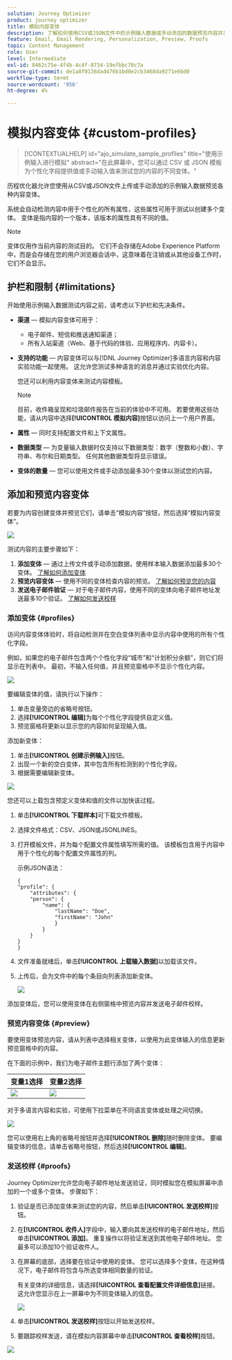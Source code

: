 ```yaml
---
solution: Journey Optimizer
product: journey optimizer
title: 模拟内容变体
description: 了解如何使用CSV或JSON文件中的示例输入数据或手动添加的数据预览内容并发送电子邮件校样。
feature: Email, Email Rendering, Personalization, Preview, Proofs
topic: Content Management
role: User
level: Intermediate
exl-id: 8462c75e-4f4b-4c4f-8734-19efbbc70c7a
source-git-commit: de1a8f0136dad476b1bd0e2cb3468da9271e66d0
workflow-type: tm+mt
source-wordcount: '956'
ht-degree: 4%

---
```


# 模拟内容变体 {#custom-profiles}

>[!CONTEXTUALHELP]
>id="ajo_simulate_sample_profiles"
>title="使用示例输入进行模拟"
>abstract="在此屏幕中，您可以通过 CSV 或 JSON 模板为个性化字段提供值或手动输入值来测试您的内容的不同变体。"

历程优化器允许您使用从CSV或JSON文件上传或手动添加的示例输入数据预览各种内容变体。

系统会自动检测内容中用于个性化的所有属性，这些属性可用于测试以创建多个变体。 变体是指内容的一个版本，该版本的属性具有不同的值。

>[!NOTE]
>
>变体仅用作当前内容的测试目的。 它们不会存储在Adobe Experience Platform中，而是会存储在您的用户浏览器会话中，这意味着在注销或从其他设备工作时，它们不会显示。

## 护栏和限制 {#limitations}

开始使用示例输入数据测试内容之前，请考虑以下护栏和先决条件。

* **渠道** — 模拟内容变体可用于：

   * 电子邮件、短信和推送通知渠道；
   * 所有入站渠道（Web、基于代码的体验、应用程序内、内容卡）。

* **支持的功能** — 内容变体可以与[!DNL Journey Optimizer]多语言内容和内容实验功能一起使用。 这允许您测试多种语言的消息并通过实验优化内容。

  您还可以利用内容变体来测试内容模板。

  >[!NOTE]
  >
  >目前，收件箱呈现和垃圾邮件报告在当前的体验中不可用。 若要使用这些功能，请从内容中选择&#x200B;**[!UICONTROL 模拟内容]**&#x200B;按钮以访问上一个用户界面。

* **属性** — 同时支持配置文件和上下文属性。

* **数据类型** — 为变量输入数据时仅支持以下数据类型：数字（整数和小数）、字符串、布尔和日期类型。 任何其他数据类型将显示错误。

* **变体的数量** — 您可以使用文件或手动添加最多30个变体以测试您的内容。

## 添加和预览内容变体

若要为内容创建变体并预览它们，请单击“模拟内容”按钮&#x200B;**&#x200B;**，然后选择“模拟内容变体”**&#x200B;**。

![](assets/simulate-sample.png)

测试内容的主要步骤如下：

1. **添加变体** — 通过上传文件或手动添加数据，使用样本输入数据添加最多30个变体。 [了解如何添加变体](#profiles)
1. **预览内容变体** — 使用不同的变体检查内容的预览。 [了解如何预览您的内容](#preview)
1. **发送电子邮件验证** — 对于电子邮件内容，使用不同的变体向电子邮件地址发送最多10个验证。 [了解如何发送校样](#proofs)

### 添加变体 {#profiles}

访问内容变体体验时，将自动检测并在空白变体列表中显示内容中使用的所有个性化字段。

例如，如果您的电子邮件包含两个个性化字段“城市”和“计划积分余额”，则它们将显示在列表中。 最初，不输入任何值，并且预览窗格中不显示个性化内容。

![](assets/simulate-custom-variants-list.png)

要编辑变体的值，请执行以下操作：

1. 单击变量旁边的省略号按钮。
1. 选择&#x200B;**[!UICONTROL 编辑]**&#x200B;为每个个性化字段提供自定义值。
1. 预览窗格将更新以显示您的内容如何呈现输入值。

添加新变体：

1. 单击&#x200B;**[!UICONTROL 创建示例输入]**&#x200B;按钮。
1. 出现一个新的空白变体，其中包含所有检测到的个性化字段。
1. 根据需要编辑新变体。

![](assets/simulate-custom-add.png)

您还可以上载包含预定义变体和值的文件以加快该过程。

1. 单击&#x200B;**[!UICONTROL 下载样本]**&#x200B;可下载文件模板。
1. 选择文件格式：CSV、JSON或JSONLINES。
1. 打开模板文件，并为每个配置文件属性填写所需的值。 该模板包含用于内容中用于个性化的每个配置文件属性的列。

   示例JSON语法：

   ```
   {
   "profile": {
       "attributes": {
       "person": {
           "name": {
               "lastName": "Doe",
               "firstName": "John"
               }
           }
       }
   }
   }
   ```

1. 文件准备就绪后，单击&#x200B;**[!UICONTROL 上载输入数据]**&#x200B;以加载该文件。
1. 上传后，会为文件中的每个条目向列表添加新变体。

   ![](assets/simulate-custom-variants.png)

添加变体后，您可以使用变体在右侧窗格中预览内容并发送电子邮件校样。

### 预览内容变体 {#preview}

要使用变体预览内容，请从列表中选择相关变体，以使用为此变体输入的信息更新预览窗格中的内容。

在下面的示例中，我们为电子邮件主题行添加了两个变体：

| 变量1选择 | 变量2选择 |
|----------|-------------|
| ![](assets/simulate-custom-boxes.png) | ![](assets/simulate-custom-boxes2.png) |

对于多语言内容和实验，可使用下拉菜单在不同语言变体或处理之间切换。

![](assets/simulate-custom-experiment.png)

您可以使用右上角的省略号按钮并选择&#x200B;**[!UICONTROL 删除]**&#x200B;随时删除变体。 要编辑变体的信息，请单击省略号按钮，然后选择&#x200B;**[!UICONTROL 编辑]**。

### 发送校样 {#proofs}

Journey Optimizer允许您向电子邮件地址发送验证，同时模拟您在模拟屏幕中添加的一个或多个变体。 步骤如下：

1. 验证是否已添加变体来测试您的内容，然后单击&#x200B;**[!UICONTROL 发送校样]**&#x200B;按钮。

1. 在&#x200B;**[!UICONTROL 收件人]**&#x200B;字段中，输入要向其发送校样的电子邮件地址，然后单击&#x200B;**[!UICONTROL 添加]**。 重复操作以将验证发送到其他电子邮件地址。 您最多可以添加10个验证收件人。

1. 在屏幕的底部，选择要在验证中使用的变体。 您可以选择多个变体，在这种情况下，电子邮件将包含与所选变体相同数量的验证。

   有关变体的详细信息，请选择&#x200B;**[!UICONTROL 查看配置文件详细信息]**&#x200B;链接。 这允许您显示在上一屏幕中为不同变体输入的信息。

   ![](assets/simulate-custom-proofs.png)

1. 单击&#x200B;**[!UICONTROL 发送校样]**&#x200B;按钮以开始发送校样。

1. 要跟踪校样发送，请在模拟内容屏幕中单击&#x200B;**[!UICONTROL 查看校样]**&#x200B;按钮。

![](assets/simulate-custom-sent-proofs.png)
